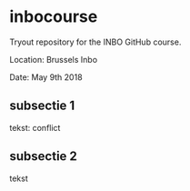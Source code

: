# inbocourse
Tryout repository for the INBO GitHub course.

Location: Brussels Inbo

Date: May 9th 2018

## subsectie 1
tekst: conflict

## subsectie 2
tekst
